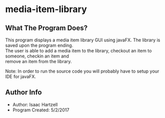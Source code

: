 # media-item-library

## What The Program Does?
This program displays a media item library GUI using javaFX. The library is saved upon the program ending.\
The user is able to add a media item to the library, checkout an item to someone, checkin an item and\
remove an item from the library.

Note: In order to run the source code you will probably have to setup your IDE for javaFX.

## Author Info
- Author: Isaac Hartzell
- Program Created: 5/2/2017
